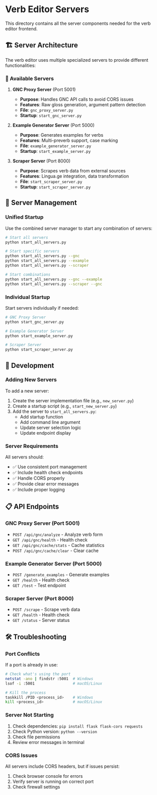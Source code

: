 # Verb Editor Servers

This directory contains all the server components needed for the verb editor frontend.

## 🏗️ Server Architecture

The verb editor uses multiple specialized servers to provide different functionalities:

### 📡 Available Servers

1. **GNC Proxy Server** (Port 5001)
   - **Purpose**: Handles GNC API calls to avoid CORS issues
   - **Features**: Raw gloss generation, argument pattern detection
   - **File**: `gnc_proxy_server.py`
   - **Startup**: `start_gnc_server.py`

2. **Example Generator Server** (Port 5000)
   - **Purpose**: Generates examples for verbs
   - **Features**: Multi-preverb support, case marking
   - **File**: `example_generator_server.py`
   - **Startup**: `start_example_server.py`

3. **Scraper Server** (Port 8000)
   - **Purpose**: Scrapes verb data from external sources
   - **Features**: Lingua.ge integration, data transformation
   - **File**: `start_scraper_server.py`
   - **Startup**: `start_scraper_server.py`

## 🚀 Server Management

### Unified Startup

Use the combined server manager to start any combination of servers:

```bash
# Start all servers
python start_all_servers.py

# Start specific servers
python start_all_servers.py --gnc
python start_all_servers.py --example
python start_all_servers.py --scraper

# Start combinations
python start_all_servers.py --gnc --example
python start_all_servers.py --scraper --gnc
```

### Individual Startup

Start servers individually if needed:

```bash
# GNC Proxy Server
python start_gnc_server.py

# Example Generator Server
python start_example_server.py

# Scraper Server
python start_scraper_server.py
```

## 🔧 Development

### Adding New Servers

To add a new server:

1. Create the server implementation file (e.g., `new_server.py`)
2. Create a startup script (e.g., `start_new_server.py`)
3. Add the server to `start_all_servers.py`:
   - Add startup function
   - Add command line argument
   - Update server selection logic
   - Update endpoint display

### Server Requirements

All servers should:
- ✅ Use consistent port management
- ✅ Include health check endpoints
- ✅ Handle CORS properly
- ✅ Provide clear error messages
- ✅ Include proper logging

## 📋 API Endpoints

### GNC Proxy Server (Port 5001)
- `POST /api/gnc/analyze` - Analyze verb form
- `GET /api/gnc/health` - Health check
- `GET /api/gnc/cache/stats` - Cache statistics
- `POST /api/gnc/cache/clear` - Clear cache

### Example Generator Server (Port 5000)
- `POST /generate_examples` - Generate examples
- `GET /health` - Health check
- `GET /test` - Test endpoint

### Scraper Server (Port 8000)
- `POST /scrape` - Scrape verb data
- `GET /health` - Health check
- `GET /status` - Server status

## 🛠️ Troubleshooting

### Port Conflicts
If a port is already in use:
```bash
# Check what's using the port
netstat -ano | findstr :5001  # Windows
lsof -i :5001                 # macOS/Linux

# Kill the process
taskkill /PID <process_id>    # Windows
kill <process_id>             # macOS/Linux
```

### Server Not Starting
1. Check dependencies: `pip install flask flask-cors requests`
2. Check Python version: `python --version`
3. Check file permissions
4. Review error messages in terminal

### CORS Issues
All servers include CORS headers, but if issues persist:
1. Check browser console for errors
2. Verify server is running on correct port
3. Check firewall settings
